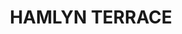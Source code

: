 ---
lastmod: '2025-04-06T06:05:20+00:00'
latitude: -33.208801
layout: suburb
longitude: 151.377213
postcode: '2259'
state: NSW
title: HAMLYN TERRACE
url: /nsw/hamlyn-terrace/
---